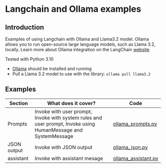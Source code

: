 # Langchain and Ollama examples

## Introduction

Examples of using Langchain with Ollama and Llama3.2 model.
Ollama allows you to run open-source large language models, such as Llama 3.2, locally.
Learn more about Ollama integration on the LangChain [website](https://python.langchain.com/docs/integrations/chat/ollama/).

Tested with Python 3.10

* [Ollama](https://ollama.com/download) should be installed and running
* Pull a Llama 3.2 model to use with the library: `ollama pull llama3.2`





## Examples
| **Section** | **What does it cover?**                                                                                        | **Code**                               |
|-------------|----------------------------------------------------------------------------------------------------------------|----------------------------------------|
| Prompts     | Invoke with user prompt, Invoke with system rules and user prompt, Invoke using HumanMessage and SystemMessage | [ollama_prompts.py](ollama_prompts.py) |
| JSON output | Invoke with JSON output                                                                                        | [ollama_json.py](ollama_json.py)       |
| assistant   | Invoke with assistant mesage                                                                                   | [ollama_assistant.py](ollama_assistant.py)

